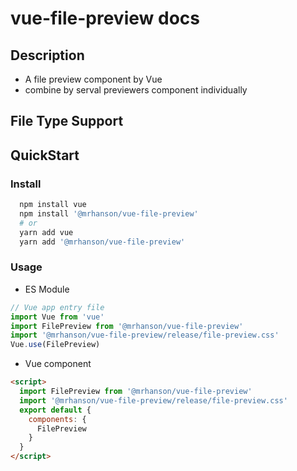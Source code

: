 # vue-file-preview docs

## Description

- A file preview component by Vue
- combine by serval previewers component individually

## File Type Support

<feat-box />

## QuickStart

### Install

```bash
  npm install vue
  npm install '@mrhanson/vue-file-preview'
  # or
  yarn add vue
  yarn add '@mrhanson/vue-file-preview'
```

### Usage

- ES Module

```js
// Vue app entry file
import Vue from 'vue'
import FilePreview from '@mrhanson/vue-file-preview'
import '@mrhanson/vue-file-preview/release/file-preview.css'
Vue.use(FilePreview)
```

- Vue component

```html
<script>
  import FilePreview from '@mrhanson/vue-file-preview'
  import '@mrhanson/vue-file-preview/release/file-preview.css'
  export default {
    components: {
      FilePreview
    }
  }
</script>
```
